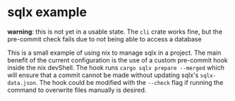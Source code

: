 # sqlx example

**warning**: this is not yet in a usable state. The `cli` crate works fine, but the pre-commit check fails due to not being able to access a database

This is a small example of using nix to manage sqlx in a project.
The main benefit of the current configuration is the use of a custom pre-commit hook inside the nix devShell.
The hook runs `cargo sqlx prepare --merged` which will ensure that a commit cannot be made without updating sqlx's `sqlx-data.json`.
The hook could be modified with the `--check` flag if running the command to overwrite files manually is desired.
